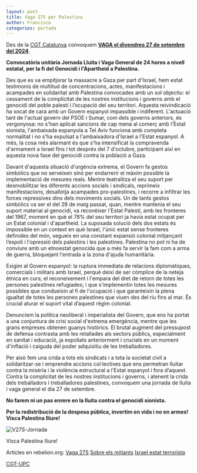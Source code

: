 ```yaml
---
layout: post
title: Vaga 27S per Palestina
author: Francisco
categories: portada
---
```


Des de la [CGT Catalunya](https://cgtcatalunya.cat/27s-vaga-general-fi-genocidi-palestina//)
convoquem [**VAGA el divendres 27 de setembre del 2024**](https://cgt-upc.github.io/portada/2024/09/22/Vaga-27S.html).

**Convocatòria unitària Jornada Lluita i Vaga General de 24 hores a nivell estatal, per la fi del Genocidi i l'Apartheid a Palestina.**

Des que es va empitjorar la massacre a Gaza per part d'Israel, hem estat testimonis de multitud de concentracions, actes, manifestacions i acampades en solidaritat amb Palestina convocades amb un sol objectiu: el cessament de la complicitat de les nostres institucions i governs amb el genocidi del poble palestí i l’ocupació del seu territori. Aquesta reivindicació ha xocat de cara amb un Govern espanyol impassible i indiferent. L'actuació tant de l'actual govern del PSOE i Sumar, com dels governs anteriors, és vergonyosa: no s'han aplicat sancions de cap mena al comerç amb l'Estat sionista, l'ambaixada espanyola a Tel Aviv funciona amb completa normalitat i no s'ha expulsat a l'ambaixadora d'Israel a l'Estat espanyol. A més, la cosa més alarmant és que s'ha intensificat la compravenda d'armament a Israel fins i tot després del 7 d'octubre, participant així en aquesta nova fase del genocidi contra la població a Gaza.

Davant d'aquesta situació d'urgència extrema, el Govern fa gestos simbòlics que no serveixen sinó per endarrerir el màxim possible la implementació de mesures reals. Mentre teatralitza el seu suport per desmobilitzar les diferents accions socials i sindicals, reprimeix manifestacions, desallotja acampades pro-palestines, i recorre a infiltrar les forces repressives dins dels moviments socials.
Un de tants gestos simbòlics va ser el del 28 de maig passat, quan, mentre mantenia el seu suport material al genocidi, va reconèixer l'Estat Palestí, amb les fronteres del 1967, moment en què el 78% del seu territori ja havia estat ocupat per un Estat colonial i d'apartheid. La suposada solució dels dos estats és impossible en un context en què Israel, l'únic estat sense fronteres definides del món, segueix en una constant expansió colonial mitjançant l’espoli i l'opressió dels palestins i les palestines. Palestina no pot ni ha de conviure amb un etnoestat genocida que a més fa servir la fam com a arma de guerra, bloquejant l'entrada a la zona d'ajuda humanitària.

Exigim al Govern espanyol: la ruptura immediata de relacions diplomàtiques, comercials i militars amb Israel, perquè deixi de ser còmplice de la neteja ètnica en curs; el reconeixement i l'empara del dret de retorn de totes les persones palestines refugiades; i que s'implementin totes les mesures possibles que condueixin al fi de l'ocupació i que garanteixin la plena igualtat de totes les persones palestines que viuen des del riu fins al mar. És crucial aturar el suport vital d’aquest règim colonial.

Denunciem la política neoliberal i imperialista del Govern, que ens ha portat a una conjuntura de crisi social d'extrema emergència, mentre que les grans empreses obtenen guanys històrics. El brutal augment del pressupost de defensa contrasta amb les retallades als sectors públics, especialment en sanitat i educació, ja expoliats anteriorment i crucials en un moment d'inflació i caiguda del poder adquisitiu de les treballadores.

Per això fem una crida a tots els sindicats i a tota la societat civil a solidaritzar-se i emprendre accions col·lectives que ens permetran lluitar contra la misèria i la violència estructural a l'Estat espanyol i fora d’aquest.
Contra la complicitat de les nostres institucions i governs, i atenent la crida dels treballadors i treballadores palestines, convoquem una jornada de lluita i vaga general el dia 27 de setembre.

**No farem ni un pas enrere en la lluita contra el genocidi sionista.**

**Per la redistribució de la despesa pública, invertim en vida i no en armes! Visca Palestina lliure!**

![V27S-Jornada](https://cgt-upc.github.io/assets/img/Jornada500.jpeg)

Visca Palestina lliure!

Articles en rebelion.org: [Vaga 27S](https://rebelion.org/organizaciones-y-sindicatos-convocantes-de-la-huelga-por-palestina-coinciden-en-que-la-sociedad-tiene-que-parar-el-27-de-septiembre-por-humanidad-y-conciencia-de-clase/) [Sobre els mitjants](https://rebelion.org/cuanto-mayor-es-la-prueba-de-las-atrocidades-israelies-menos-informan-de-ellas-los-medios/) [Israel estat terrorista](https://rebelion.org/la-apuesta-de-israel-por-los-asesinatos-extrajudiciales-y-los-bombardeos-a-civiles/)

[CGT-UPC](https://cgt-upc.github.io/)
